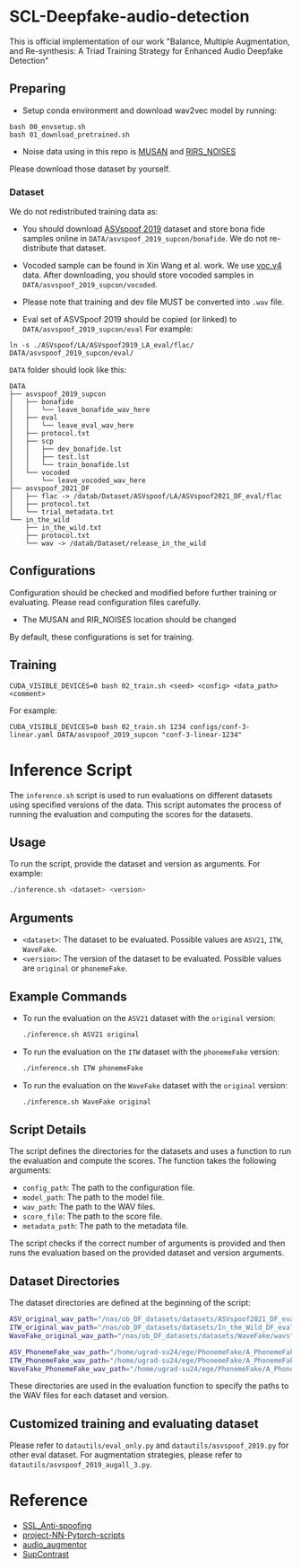 # SCL-Deepfake-audio-detection

This is official implementation of our work "Balance, Multiple Augmentation, and Re-synthesis: A Triad Training Strategy
for Enhanced Audio Deepfake Detection"


## Preparing

* Setup conda environment and download wav2vec model by running:
```
bash 00_envsetup.sh
bash 01_download_pretrained.sh
```

* Noise data using in this repo is [MUSAN](https://www.openslr.org/17/) and [RIRS_NOISES](https://www.openslr.org/28/)

Please download those dataset by yourself.

### Dataset
We do not redistributed training data as:
* You should download [ASVspoof 2019](https://doi.org/10.7488/ds/2555) dataset and store bona fide samples online in `DATA/asvspoof_2019_supcon/bonafide`. We do not re-distribute that dataset.
* Vocoded sample can be found in Xin Wang et al. work. We use [voc.v4](https://zenodo.org/record/7314976/files/project09-voc.v4.tar) data. After downloading, you should store vocoded samples in `DATA/asvspoof_2019_supcon/vocoded`.

* Please note that training and dev file MUST be converted into `.wav` file.
* Eval set of ASVSpoof 2019 should be copied (or linked) to `DATA/asvspoof_2019_supcon/eval`
For example:
```
ln -s ./ASVspoof/LA/ASVspoof2019_LA_eval/flac/ DATA/asvspoof_2019_supcon/eval/
```

`DATA` folder should look like this:
```
DATA
├── asvspoof_2019_supcon
│   ├── bonafide
│   │   └── leave_bonafide_wav_here
│   ├── eval
│   │   └── leave_eval_wav_here
│   ├── protocol.txt
│   ├── scp
│   │   ├── dev_bonafide.lst
│   │   ├── test.lst
│   │   └── train_bonafide.lst
│   └── vocoded
│       └── leave_vocoded_wav_here
├── asvspoof_2021_DF
│   ├── flac -> /datab/Dataset/ASVspoof/LA/ASVspoof2021_DF_eval/flac
│   ├── protocol.txt
│   └── trial_metadata.txt
└── in_the_wild
    ├── in_the_wild.txt
    ├── protocol.txt
    └── wav -> /datab/Dataset/release_in_the_wild
```

## Configurations
Configuration should be checked and modified before further training or evaluating. Please read configuration files carefully.

- The MUSAN and RIR_NOISES location should be changed

By default, these configurations is set for training.
## Training
```
CUDA_VISIBLE_DEVICES=0 bash 02_train.sh <seed> <config> <data_path> <comment>
```
For example:
```
CUDA_VISIBLE_DEVICES=0 bash 02_train.sh 1234 configs/conf-3-linear.yaml DATA/asvspoof_2019_supcon "conf-3-linear-1234"
```

# Inference Script

The `inference.sh` script is used to run evaluations on different datasets using specified versions of the data. This script automates the process of running the evaluation and computing the scores for the datasets.

## Usage

To run the script, provide the dataset and version as arguments. For example:

```bash
./inference.sh <dataset> <version>
```

## Arguments

- `<dataset>`: The dataset to be evaluated. Possible values are `ASV21`, `ITW`, `WaveFake`.
- `<version>`: The version of the dataset to be evaluated. Possible values are `original` or `phonemeFake`.

## Example Commands

- To run the evaluation on the `ASV21` dataset with the `original` version:
  ```bash
  ./inference.sh ASV21 original
  ```

- To run the evaluation on the `ITW` dataset with the `phonemeFake` version:
  ```bash
  ./inference.sh ITW phonemeFake
  ```

- To run the evaluation on the `WaveFake` dataset with the `original` version:
  ```bash
  ./inference.sh WaveFake original
  ```

## Script Details

The script defines the directories for the datasets and uses a function to run the evaluation and compute the scores. The function takes the following arguments:

- `config_path`: The path to the configuration file.
- `model_path`: The path to the model file.
- `wav_path`: The path to the WAV files.
- `score_file`: The path to the score file.
- `metadata_path`: The path to the metadata file.

The script checks if the correct number of arguments is provided and then runs the evaluation based on the provided dataset and version arguments.

## Dataset Directories

The dataset directories are defined at the beginning of the script:

```bash
ASV_original_wav_path="/nas/ob_DF_datasets/datasets/ASVspoof2021_DF_eval/wav"
ITW_original_wav_path="/nas/ob_DF_datasets/datasets/In_the_Wild_DF_eval/wav"
WaveFake_original_wav_path="/nas/ob_DF_datasets/datasets/WaveFake/wavs"

ASV_PhonemeFake_wav_path="/home/ugrad-su24/ege/PhonemeFake/A_PhonemeFake_ASV21"
ITW_PhonemeFake_wav_path="/home/ugrad-su24/ege/PhonemeFake/A_PhonemeFake_ITW"
WaveFake_PhonemeFake_wav_path="/home/ugrad-su24/ege/PhonemeFake/A_PhonemeFake_WaveFake"
```

These directories are used in the evaluation function to specify the paths to the WAV files for each dataset and version.

## Customized training and evaluating dataset
Please refer to `datautils/eval_only.py` and `datautils/asvspoof_2019.py` for other eval dataset. For augmentation strategies, please refer to `datautils/asvspoof_2019_augall_3.py`.
# Reference
* [SSL_Anti-spoofing](https://github.com/TakHemlata/SSL_Anti-spoofing)
* [project-NN-Pytorch-scripts](https://github.com/nii-yamagishilab/project-NN-Pytorch-scripts)
* [audio_augmentor](https://github.com/josebeo2016/audio_augmentor)
* [SupContrast](https://github.com/HobbitLong/SupContrast)
